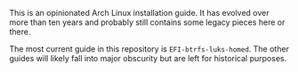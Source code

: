 This is an opinionated Arch Linux installation guide. It has evolved over more than ten years and probably still contains some legacy pieces here or there.

The most current guide in this repository is `EFI-btrfs-luks-homed`. The other guides will likely fall into major obscurity but are left for historical purposes.